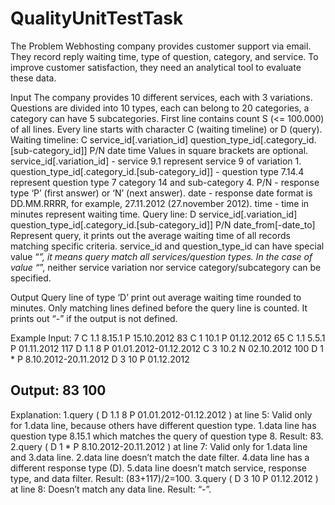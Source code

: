 # QualityUnitTestTask

The Problem
Webhosting company provides customer support via email. They record reply waiting time,
type of question, category, and service. To improve customer satisfaction, they need an
analytical tool to evaluate these data.

Input
The company provides 10 different services, each with 3 variations. Questions are divided into
10 types, each can belong to 20 categories, a category can have 5 subcategories.
First line contains count S (<= 100.000) of all lines.
Every line starts with character C (waiting timeline) or D (query).
Waiting timeline:
C service_id[.variation_id] question_type_id[.category_id.[sub-category_id]] P/N date time
Values in square brackets are optional.
service_id[.variation_id] - service 9.1 represent service 9 of variation 1.
question_type_id[.category_id.[sub-category_id]] - question type 7.14.4 represent question type 7
category 14 and sub-category 4.
P/N - response type ‘P’ (first answer) or ‘N’ (next answer).
date - response date format is DD.MM.RRRR, for example, 27.11.2012 (27.november 2012).
time - time in minutes represent waiting time.
Query line:
D service_id[.variation_id] question_type_id[.category_id.[sub-category_id]] P/N date_from[-date_to]
Represent query, it prints out the average waiting time of all records matching specific criteria.
service_id and question_type_id can have special value “*”, it means query match all
services/question types. In the case of value “*”, neither service variation nor service
category/subcategory can be specified.

Output
Query line of type ‘D’ print out average waiting time rounded to minutes.
Only matching lines defined before the query line is counted.
It prints out “-” if the output is not defined.

Example
Input:
7
C 1.1 8.15.1 P 15.10.2012 83
C 1 10.1 P 01.12.2012 65
C 1.1 5.5.1 P 01.11.2012 117
D 1.1 8 P 01.01.2012-01.12.2012
C 3 10.2 N 02.10.2012 100
D 1 * P 8.10.2012-20.11.2012
D 3 10 P 01.12.2012

Output:
83
100
-
Explanation:
1.query ( D 1.1 8 P 01.01.2012-01.12.2012 ) at line 5:
Valid only for 1.data line, because others have different question type.
1.data line has question type 8.15.1 which matches the query of question type 8.
Result: 83.
2.query ( D 1 * P 8.10.2012-20.11.2012 ) at line 7:
Valid only for 1.data line and 3.data line.
2.data line doesn’t match the date filter.
4.data line has a different response type (D).
5.data line doesn’t match service, response type, and data filter.
Result: (83+117)/2=100.
3.query ( D 3 10 P 01.12.2012 ) at line 8:
Doesn’t match any data line.
Result: “-”.